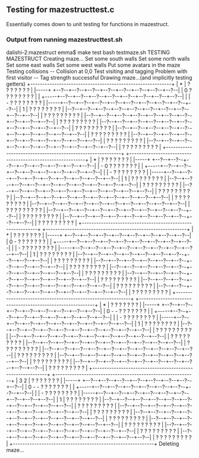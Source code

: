 ## Testing for mazestructtest.c

Essentially comes down to unit testing for functions in mazestruct.


### Output from running mazestructtest.sh

dalishi-2:mazestruct emma$ make test
bash testmaze.sh
TESTING MAZESTRUCT
Creating maze...
Set some south walls
Set some north walls
Set some east walls
Set some west walls
Put some avatars in the maze
Testing collisions
-- Collision at 0,0
Test visiting and tagging
Problem with first visitor
-- Tag strength successful
Drawing maze...(and implicitly testing getters)
+-----------------------------------------------------------+
|  *        |     ?     ?     ?     ?     ?     ?     ?     |
|-----+     +--?--+--?--+--?--+--?--+--?--+--?--+--?--+--?--|
|        0  ?     ?     ?     ?     ?     ?     ?     ?     |
|     +-----+--?--+--?--+--?--+--?--+--?--+--?--+--?--+--?--|
|     |  -  ?     ?     ?     ?     ?     ?     ?     ?     |
|-----+--?--+--?--+--?--+--?--+--?--+--?--+--?--+--?--+--?--|
|  1  |     ?     ?     ?     ?     ?     ?     ?     ?     |
|--?--+--?--+--?--+--?--+--?--+--?--+--?--+--?--+--?--+--?--|
|     ?     ?     ?     ?     ?     ?     ?     ?     ?     |
|--?--+--?--+--?--+--?--+--?--+--?--+--?--+--?--+--?--+--?--|
|     ?     ?     ?     ?     ?     ?     ?     ?     ?     |
|--?--+--?--+--?--+--?--+--?--+--?--+--?--+--?--+--?--+--?--|
|     ?     ?     ?     ?     ?     ?     ?     ?     ?     |
|--?--+--?--+--?--+--?--+--?--+--?--+--?--+--?--+--?--+--?--|
|     ?     ?     ?     ?     ?     ?     ?     ?     ?     |
|--?--+--?--+--?--+--?--+--?--+--?--+--?--+--?--+--?--+--?--|
|     ?     ?     ?     ?     ?     ?     ?     ?     ?     |
|--?--+--?--+--?--+--?--+--?--+--?--+--?--+--?--+--?--+--?--|
|     ?     ?     ?     ?     ?     ?     ?     ?     ?     |
+-----------------------------------------------------------+
+-----------------------------------------------------------+
|  *        |     ?     ?     ?     ?     ?     ?     ?     |
|-----+     +--?--+--?--+--?--+--?--+--?--+--?--+--?--+--?--|
|        -     0  ?     ?     ?     ?     ?     ?     ?     |
|     +-----+--?--+--?--+--?--+--?--+--?--+--?--+--?--+--?--|
|     |  -  ?     ?     ?     ?     ?     ?     ?     ?     |
|-----+--?--+--?--+--?--+--?--+--?--+--?--+--?--+--?--+--?--|
|  1  |     ?     ?     ?     ?     ?     ?     ?     ?     |
|--?--+--?--+--?--+--?--+--?--+--?--+--?--+--?--+--?--+--?--|
|     ?     ?     ?     ?     ?     ?     ?     ?     ?     |
|--?--+--?--+--?--+--?--+--?--+--?--+--?--+--?--+--?--+--?--|
|     ?     ?     ?     ?     ?     ?     ?     ?     ?     |
|--?--+--?--+--?--+--?--+--?--+--?--+--?--+--?--+--?--+--?--|
|     ?     ?     ?     ?     ?     ?     ?     ?     ?     |
|--?--+--?--+--?--+--?--+--?--+--?--+--?--+--?--+--?--+--?--|
|     ?     ?     ?     ?     ?     ?     ?     ?     ?     |
|--?--+--?--+--?--+--?--+--?--+--?--+--?--+--?--+--?--+--?--|
|     ?     ?     ?     ?     ?     ?     ?     ?     ?     |
|--?--+--?--+--?--+--?--+--?--+--?--+--?--+--?--+--?--+--?--|
|     ?     ?     ?     ?     ?     ?     ?     ?     ?     |
+-----------------------------------------------------------+
+-----------------------------------------------------------+
|  *        |     ?     ?     ?     ?     ?     ?     ?     |
|-----+     +--?--+--?--+--?--+--?--+--?--+--?--+--?--+--?--|
|        0     -  ?     ?     ?     ?     ?     ?     ?     |
|     +-----+--?--+--?--+--?--+--?--+--?--+--?--+--?--+--?--|
|     |  -  ?     ?     ?     ?     ?     ?     ?     ?     |
|-----+--?--+--?--+--?--+--?--+--?--+--?--+--?--+--?--+--?--|
|  1  |     ?     ?     ?     ?     ?     ?     ?     ?     |
|--?--+--?--+--?--+--?--+--?--+--?--+--?--+--?--+--?--+--?--|
|     ?     ?     ?     ?     ?     ?     ?     ?     ?     |
|--?--+--?--+--?--+--?--+--?--+--?--+--?--+--?--+--?--+--?--|
|     ?     ?     ?     ?     ?     ?     ?     ?     ?     |
|--?--+--?--+--?--+--?--+--?--+--?--+--?--+--?--+--?--+--?--|
|     ?     ?     ?     ?     ?     ?     ?     ?     ?     |
|--?--+--?--+--?--+--?--+--?--+--?--+--?--+--?--+--?--+--?--|
|     ?     ?     ?     ?     ?     ?     ?     ?     ?     |
|--?--+--?--+--?--+--?--+--?--+--?--+--?--+--?--+--?--+--?--|
|     ?     ?     ?     ?     ?     ?     ?     ?     ?     |
|--?--+--?--+--?--+--?--+--?--+--?--+--?--+--?--+--?--+--?--|
|     ?     ?     ?     ?     ?     ?     ?     ?     ?     |
+-----------------------------------------------------------+
+-----------------------------------------------------------+
|  *        |     ?     ?     ?     ?     ?     ?     ?     |
|-----+     +--?--+--?--+--?--+--?--+--?--+--?--+--?--+--?--|
|  0     -     -  ?     ?     ?     ?     ?     ?     ?     |
|     +-----+--?--+--?--+--?--+--?--+--?--+--?--+--?--+--?--|
|     |  -  ?     ?     ?     ?     ?     ?     ?     ?     |
|-----+--?--+--?--+--?--+--?--+--?--+--?--+--?--+--?--+--?--|
|  1  |     ?     ?     ?     ?     ?     ?     ?     ?     |
|--?--+--?--+--?--+--?--+--?--+--?--+--?--+--?--+--?--+--?--|
|     ?     ?     ?     ?     ?     ?     ?     ?     ?     |
|--?--+--?--+--?--+--?--+--?--+--?--+--?--+--?--+--?--+--?--|
|     ?     ?     ?     ?     ?     ?     ?     ?     ?     |
|--?--+--?--+--?--+--?--+--?--+--?--+--?--+--?--+--?--+--?--|
|     ?     ?     ?     ?     ?     ?     ?     ?     ?     |
|--?--+--?--+--?--+--?--+--?--+--?--+--?--+--?--+--?--+--?--|
|     ?     ?     ?     ?     ?     ?     ?     ?     ?     |
|--?--+--?--+--?--+--?--+--?--+--?--+--?--+--?--+--?--+--?--|
|     ?     ?     ?     ?     ?     ?     ?     ?     ?     |
|--?--+--?--+--?--+--?--+--?--+--?--+--?--+--?--+--?--+--?--|
|     ?     ?     ?     ?     ?     ?     ?     ?     ?     |
+-----------------------------------------------------------+
+-----------------------------------------------------------+
|  3     2  |     ?     ?     ?     ?     ?     ?     ?     |
|-----+     +--?--+--?--+--?--+--?--+--?--+--?--+--?--+--?--|
|  0     -     -  ?     ?     ?     ?     ?     ?     ?     |
|     +-----+--?--+--?--+--?--+--?--+--?--+--?--+--?--+--?--|
|     |  -  ?     ?     ?     ?     ?     ?     ?     ?     |
|-----+--?--+--?--+--?--+--?--+--?--+--?--+--?--+--?--+--?--|
|  1  |     ?     ?     ?     ?     ?     ?     ?     ?     |
|--?--+--?--+--?--+--?--+--?--+--?--+--?--+--?--+--?--+--?--|
|     ?     ?     ?     ?     ?     ?     ?     ?     ?     |
|--?--+--?--+--?--+--?--+--?--+--?--+--?--+--?--+--?--+--?--|
|     ?     ?     ?     ?     ?     ?     ?     ?     ?     |
|--?--+--?--+--?--+--?--+--?--+--?--+--?--+--?--+--?--+--?--|
|     ?     ?     ?     ?     ?     ?     ?     ?     ?     |
|--?--+--?--+--?--+--?--+--?--+--?--+--?--+--?--+--?--+--?--|
|     ?     ?     ?     ?     ?     ?     ?     ?     ?     |
|--?--+--?--+--?--+--?--+--?--+--?--+--?--+--?--+--?--+--?--|
|     ?     ?     ?     ?     ?     ?     ?     ?     ?     |
|--?--+--?--+--?--+--?--+--?--+--?--+--?--+--?--+--?--+--?--|
|     ?     ?     ?     ?     ?     ?     ?     ?     ?     |
+-----------------------------------------------------------+
Deleting maze...

